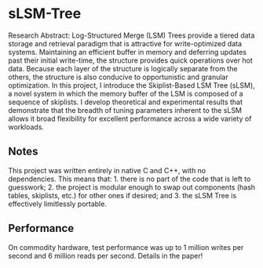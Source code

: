 # sLSM-Tree

Research Abstract:
Log-Structured Merge (LSM) Trees provide a tiered data storage and retrieval paradigm that is attractive for write-optimized data systems. Maintaining an efficient buffer in memory and deferring updates past their initial write-time, the structure provides quick operations over hot data. Because each layer of the structure is logically separate from the others, the structure is also conducive to opportunistic and granular optimization. In this project, I introduce the Skiplist-Based LSM Tree (sLSM), a novel system in which the memory buffer of the LSM is composed of a sequence of skiplists. I develop theoretical and experimental results that demonstrate that the breadth of tuning parameters inherent to the sLSM allows it broad flexibility for excellent performance across a wide variety of workloads.

## Notes
This project was written entirely in native C and C++, with no dependencies. This means that: 1. there is no part of the code that is left to guesswork; 2. the project is modular enough to swap out components (hash tables, skiplists, etc.) for other ones if desired; and 3. the sLSM Tree is effectively limitlessly portable.

## Performance
On commodity hardware, test performance was up to 1 million writes per second and 6 million reads per second. Details in the paper!

